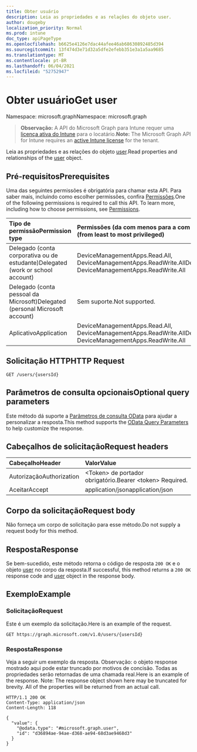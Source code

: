 ```yaml
---
title: Obter usuário
description: Leia as propriedades e as relações do objeto user.
author: dougeby
localization_priority: Normal
ms.prod: intune
doc_type: apiPageType
ms.openlocfilehash: b6625e4126e7dac44afee46ab68630892485d394
ms.sourcegitcommit: 13f474d3e71d32a5dfe2efebb351e3a1a5aa9685
ms.translationtype: MT
ms.contentlocale: pt-BR
ms.lasthandoff: 06/04/2021
ms.locfileid: "52752947"
---
```

# <a name="get-user"></a><span data-ttu-id="b8709-103">Obter usuário</span><span class="sxs-lookup"><span data-stu-id="b8709-103">Get user</span></span>

<span data-ttu-id="b8709-104">Namespace: microsoft.graph</span><span class="sxs-lookup"><span data-stu-id="b8709-104">Namespace: microsoft.graph</span></span>

> <span data-ttu-id="b8709-105">**Observação:** A API do Microsoft Graph para Intune requer uma [licença ativa do Intune](https://go.microsoft.com/fwlink/?linkid=839381) para o locatário.</span><span class="sxs-lookup"><span data-stu-id="b8709-105">**Note:** The Microsoft Graph API for Intune requires an [active Intune license](https://go.microsoft.com/fwlink/?linkid=839381) for the tenant.</span></span>

<span data-ttu-id="b8709-106">Leia as propriedades e as relações do objeto [user](../resources/intune-mam-user.md).</span><span class="sxs-lookup"><span data-stu-id="b8709-106">Read properties and relationships of the [user](../resources/intune-mam-user.md) object.</span></span>

## <a name="prerequisites"></a><span data-ttu-id="b8709-107">Pré-requisitos</span><span class="sxs-lookup"><span data-stu-id="b8709-107">Prerequisites</span></span>
<span data-ttu-id="b8709-p101">Uma das seguintes permissões é obrigatória para chamar esta API. Para saber mais, incluindo como escolher permissões, confira [Permissões](/graph/permissions-reference).</span><span class="sxs-lookup"><span data-stu-id="b8709-p101">One of the following permissions is required to call this API. To learn more, including how to choose permissions, see [Permissions](/graph/permissions-reference).</span></span>

|<span data-ttu-id="b8709-110">Tipo de permissão</span><span class="sxs-lookup"><span data-stu-id="b8709-110">Permission type</span></span>|<span data-ttu-id="b8709-111">Permissões (da com menos para a com mais privilégios)</span><span class="sxs-lookup"><span data-stu-id="b8709-111">Permissions (from least to most privileged)</span></span>|
|:---|:---|
|<span data-ttu-id="b8709-112">Delegado (conta corporativa ou de estudante)</span><span class="sxs-lookup"><span data-stu-id="b8709-112">Delegated (work or school account)</span></span>|<span data-ttu-id="b8709-113">DeviceManagementApps.Read.All, DeviceManagementApps.ReadWrite.All</span><span class="sxs-lookup"><span data-stu-id="b8709-113">DeviceManagementApps.Read.All, DeviceManagementApps.ReadWrite.All</span></span>|
|<span data-ttu-id="b8709-114">Delegado (conta pessoal da Microsoft)</span><span class="sxs-lookup"><span data-stu-id="b8709-114">Delegated (personal Microsoft account)</span></span>|<span data-ttu-id="b8709-115">Sem suporte.</span><span class="sxs-lookup"><span data-stu-id="b8709-115">Not supported.</span></span>|
|<span data-ttu-id="b8709-116">Aplicativo</span><span class="sxs-lookup"><span data-stu-id="b8709-116">Application</span></span>|<span data-ttu-id="b8709-117">DeviceManagementApps.Read.All, DeviceManagementApps.ReadWrite.All</span><span class="sxs-lookup"><span data-stu-id="b8709-117">DeviceManagementApps.Read.All, DeviceManagementApps.ReadWrite.All</span></span>|

## <a name="http-request"></a><span data-ttu-id="b8709-118">Solicitação HTTP</span><span class="sxs-lookup"><span data-stu-id="b8709-118">HTTP Request</span></span>
<!-- {
  "blockType": "ignored"
}
-->
``` http
GET /users/{usersId}
```

## <a name="optional-query-parameters"></a><span data-ttu-id="b8709-119">Parâmetros de consulta opcionais</span><span class="sxs-lookup"><span data-stu-id="b8709-119">Optional query parameters</span></span>
<span data-ttu-id="b8709-120">Este método dá suporte a [Parâmetros de consulta OData](/graph/query-parameters) para ajudar a personalizar a resposta.</span><span class="sxs-lookup"><span data-stu-id="b8709-120">This method supports the [OData Query Parameters](/graph/query-parameters) to help customize the response.</span></span>

## <a name="request-headers"></a><span data-ttu-id="b8709-121">Cabeçalhos de solicitação</span><span class="sxs-lookup"><span data-stu-id="b8709-121">Request headers</span></span>
|<span data-ttu-id="b8709-122">Cabeçalho</span><span class="sxs-lookup"><span data-stu-id="b8709-122">Header</span></span>|<span data-ttu-id="b8709-123">Valor</span><span class="sxs-lookup"><span data-stu-id="b8709-123">Value</span></span>|
|:---|:---|
|<span data-ttu-id="b8709-124">Autorização</span><span class="sxs-lookup"><span data-stu-id="b8709-124">Authorization</span></span>|<span data-ttu-id="b8709-125">&lt;Token&gt; de portador obrigatório.</span><span class="sxs-lookup"><span data-stu-id="b8709-125">Bearer &lt;token&gt; Required.</span></span>|
|<span data-ttu-id="b8709-126">Aceitar</span><span class="sxs-lookup"><span data-stu-id="b8709-126">Accept</span></span>|<span data-ttu-id="b8709-127">application/json</span><span class="sxs-lookup"><span data-stu-id="b8709-127">application/json</span></span>|

## <a name="request-body"></a><span data-ttu-id="b8709-128">Corpo da solicitação</span><span class="sxs-lookup"><span data-stu-id="b8709-128">Request body</span></span>
<span data-ttu-id="b8709-129">Não forneça um corpo de solicitação para esse método.</span><span class="sxs-lookup"><span data-stu-id="b8709-129">Do not supply a request body for this method.</span></span>

## <a name="response"></a><span data-ttu-id="b8709-130">Resposta</span><span class="sxs-lookup"><span data-stu-id="b8709-130">Response</span></span>
<span data-ttu-id="b8709-131">Se bem-sucedido, este método retorna o código de resposta `200 OK` e o objeto [user](../resources/intune-mam-user.md) no corpo da resposta.</span><span class="sxs-lookup"><span data-stu-id="b8709-131">If successful, this method returns a `200 OK` response code and [user](../resources/intune-mam-user.md) object in the response body.</span></span>

## <a name="example"></a><span data-ttu-id="b8709-132">Exemplo</span><span class="sxs-lookup"><span data-stu-id="b8709-132">Example</span></span>

### <a name="request"></a><span data-ttu-id="b8709-133">Solicitação</span><span class="sxs-lookup"><span data-stu-id="b8709-133">Request</span></span>
<span data-ttu-id="b8709-134">Este é um exemplo da solicitação.</span><span class="sxs-lookup"><span data-stu-id="b8709-134">Here is an example of the request.</span></span>
``` http
GET https://graph.microsoft.com/v1.0/users/{usersId}
```

### <a name="response"></a><span data-ttu-id="b8709-135">Resposta</span><span class="sxs-lookup"><span data-stu-id="b8709-135">Response</span></span>
<span data-ttu-id="b8709-p102">Veja a seguir um exemplo da resposta. Observação: o objeto response mostrado aqui pode estar truncado por motivos de concisão. Todas as propriedades serão retornadas de uma chamada real.</span><span class="sxs-lookup"><span data-stu-id="b8709-p102">Here is an example of the response. Note: The response object shown here may be truncated for brevity. All of the properties will be returned from an actual call.</span></span>
``` http
HTTP/1.1 200 OK
Content-Type: application/json
Content-Length: 118

{
  "value": {
    "@odata.type": "#microsoft.graph.user",
    "id": "d36894ae-94ae-d368-ae94-68d3ae9468d3"
  }
}
```




